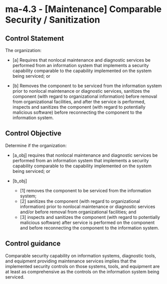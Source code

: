 # ma-4.3 - \[Maintenance\] Comparable Security / Sanitization

## Control Statement

The organization:

- \[a\] Requires that nonlocal maintenance and diagnostic services be performed from an information system that implements a security capability comparable to the capability implemented on the system being serviced; or

- \[b\] Removes the component to be serviced from the information system prior to nonlocal maintenance or diagnostic services, sanitizes the component (with regard to organizational information) before removal from organizational facilities, and after the service is performed, inspects and sanitizes the component (with regard to potentially malicious software) before reconnecting the component to the information system.

## Control Objective

Determine if the organization:

- \[a_obj\] requires that nonlocal maintenance and diagnostic services be performed from an information system that implements a security capability comparable to the capability implemented on the system being serviced; or

- \[b_obj\]

  - \[1\] removes the component to be serviced from the information system;
  - \[2\] sanitizes the component (with regard to organizational information) prior to nonlocal maintenance or diagnostic services and/or before removal from organizational facilities; and
  - \[3\] inspects and sanitizes the component (with regard to potentially malicious software) after service is performed on the component and before reconnecting the component to the information system.

## Control guidance

Comparable security capability on information systems, diagnostic tools, and equipment providing maintenance services implies that the implemented security controls on those systems, tools, and equipment are at least as comprehensive as the controls on the information system being serviced.
